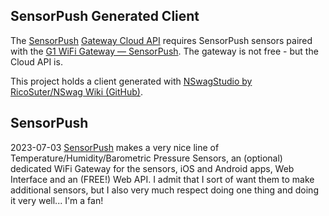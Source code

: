 ﻿## SensorPush Generated Client

The [SensorPush](https://www.sensorpush.com/) [Gateway Cloud API](https://www.sensorpush.com/gateway-cloud-api) requires SensorPush sensors paired with the [G1 WiFi Gateway — SensorPush](https://www.sensorpush.com/products/p/g1-gateway). The gateway is not free - but the Cloud API is.

This project holds a client generated with [NSwagStudio by RicoSuter/NSwag Wiki (GitHub)](https://github.com/RicoSuter/NSwag/wiki/NSwagStudio).

## SensorPush

2023-07-03 [SensorPush](https://www.sensorpush.com/) makes a very nice line of Temperature/Humidity/Barometric Pressure Sensors, an (optional) dedicated WiFi Gateway for the sensors, iOS and Android apps, Web Interface and an (FREE!) Web API. I admit that I sort of want them to make additional sensors, but I also very much respect doing one thing and doing it very well... I'm a fan!